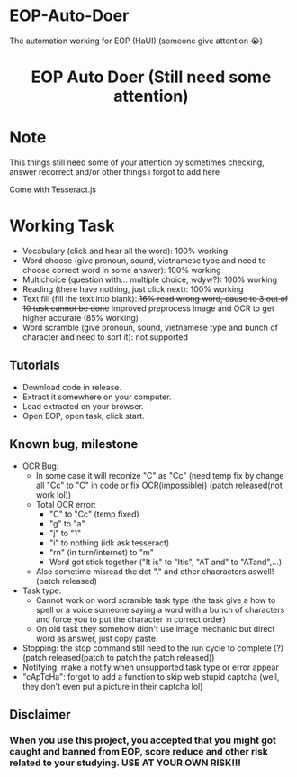 # EOP-Auto-Doer
The automation working for EOP (HaUI) (someone give attention 😭)

<h1 align="center">EOP Auto Doer (Still need some attention)</h1>
<p align="center">

# Note

This things still need some of your attention by sometimes checking, answer recorrect and/or other things i forgot to add here

Come with Tesseract.js

# Working Task
 - Vocabulary (click and hear all the word): 100% working
 - Word choose (give pronoun, sound, vietnamese type and need to choose correct word in some answer): 100% working
 - Multichoice (question with... multiple choice, wdyw?): 100% working
 - Reading (there have nothing, just click next): 100% working
 - Text fill (fill the text into blank): ~~16% read wrong word, cause to 3 out of 10 task cannot be done~~ Improved preprocess image and OCR to get higher accurate (85% working)
 - Word scramble (give pronoun, sound, vietnamese type and bunch of character and need to sort it): not supported

## Tutorials

 - Download code in release.
 - Extract it somewhere on your computer.
 - Load extracted on your browser.
 - Open EOP, open task, click start.

## Known bug, milestone

 - OCR Bug:
     - In some case it will reconize "C" as "Cc" (need temp fix by change all "Cc" to "C" in code or fix OCR(impossible)) (patch released(not work lol))
     - Total OCR error:
       - "C" to "Cc" (temp fixed)
       - "g" to "a"
       - "j" to "1"
       - "i" to nothing (idk ask tesseract)
       - "rn" (in turn/internet) to "m"
       - Word got stick together ("It is" to "Itis", "AT and" to "ATand",...)
     - Also sometime misread the dot "." and other chacracters aswell! (patch released)
 - Task type:
   - Cannot work on word scramble task type (the task give a how to spell or a voice someone saying a word with a bunch of characters and force you to put the character in correct order)
   - On old task they somehow didn't use image mechanic but direct word as answer, just copy paste.
 - Stopping: the stop command still need to the run cycle to complete (?) (patch released(patch to patch the patch released))
 - Notifying: make a notify when unsupported task type or error appear
 - "cApTcHa": forgot to add a function to skip web stupid captcha (well, they don't even put a picture in their captcha lol)

## Disclaimer

### When you use this project, you accepted that you might got caught and banned from EOP, score reduce and other risk related to your studying. USE AT YOUR OWN RISK!!!

